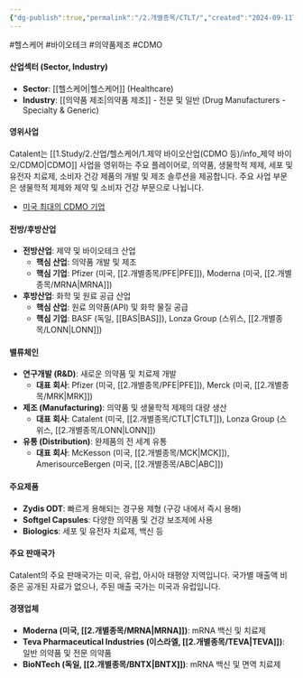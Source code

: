 ```yaml
---
{"dg-publish":true,"permalink":"/2.개별종목/CTLT/","created":"2024-09-11T10:52:50.610+09:00","updated":"2025-07-29T21:37:04.534+09:00"}
---
```


#헬스케어 #바이오테크 #의약품제조 #CDMO

#### 산업섹터 (Sector, Industry)

- **Sector**: [[헬스케어\|헬스케어]] (Healthcare)
- **Industry**: [[의약품 제조\|의약품 제조]] - 전문 및 일반 (Drug Manufacturers - Specialty & Generic)

#### 영위사업

Catalent는 [[1.Study/2.산업/헬스케어/1.제약 바이오산업(CDMO 등)/info_제약 바이오/CDMO\|CDMO]] 사업을 영위하는 주요 플레이어로, 의약품, 생물학적 제제, 세포 및 유전자 치료제, 소비자 건강 제품의 개발 및 제조 솔루션을 제공합니다. 주요 사업 부문은 생물학적 제제와 제약 및 소비자  건강 부문으로 나뉩니다.

- [미국 최대의 CDMO 기업](8.28_바이오시밀러와%20cdmo.pdf#page=32&selection=22,0,28,2&color=yellow)

#### 전방/후방산업

- **전방산업**: 제약 및 바이오테크 산업
    - **핵심 산업**: 의약품 개발 및 제조
    - **핵심 기업**: Pfizer (미국, [[2.개별종목/PFE\|PFE]]), Moderna (미국, [[2.개별종목/MRNA\|MRNA]])
- **후방산업**: 화학 및 원료 공급 산업
    - **핵심 산업**: 원료 의약품(API) 및 화학 물질 공급
    - **핵심 기업**: BASF (독일, [[BAS\|BAS]]), Lonza Group (스위스, [[2.개별종목/LONN\|LONN]])

#### 밸류체인

- **연구개발 (R&D)**: 새로운 의약품 및 치료제 개발
    - **대표 회사**: Pfizer (미국, [[2.개별종목/PFE\|PFE]]), Merck (미국, [[2.개별종목/MRK\|MRK]])
- **제조 (Manufacturing)**: 의약품 및 생물학적 제제의 대량 생산
    - **대표 회사**: Catalent (미국, [[2.개별종목/CTLT\|CTLT]]), Lonza Group (스위스, [[2.개별종목/LONN\|LONN]])
- **유통 (Distribution)**: 완제품의 전 세계 유통
    - **대표 회사**: McKesson (미국, [[2.개별종목/MCK\|MCK]]), AmerisourceBergen (미국, [[2.개별종목/ABC\|ABC]])

#### 주요제품

- **Zydis ODT**: 빠르게 용해되는 경구용 제형 (구강 내에서 즉시 용해)
- **Softgel Capsules**: 다양한 의약품 및 건강 보조제에 사용
- **Biologics**: 세포 및 유전자 치료제, 백신 등

#### 주요 판매국가

Catalent의 주요 판매국가는 미국, 유럽, 아시아 태평양 지역입니다. 국가별 매출액 비중은 공개된 자료가 없으나, 주된 매출 국가는 미국과 유럽입니다.

#### 경쟁업체

- **Moderna (미국, [[2.개별종목/MRNA\|MRNA]])**: mRNA 백신 및 치료제
- **Teva Pharmaceutical Industries (이스라엘, [[2.개별종목/TEVA\|TEVA]])**: 일반 의약품 및 전문 의약품
- **BioNTech (독일, [[2.개별종목/BNTX\|BNTX]])**: mRNA 백신 및 면역 치료제